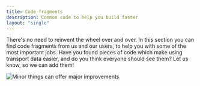 ```yaml
---
title: Code fragments
description: Common code to help you build faster
layout: "single"
---
```


There's no need to reinvent the wheel over and over. In this section you can find code fragments from us and our users,
to help you with some of the most important jobs. Have you found pieces of code which make using transport data easier,
and do you think everyone should see them? Let us know, so we can add them!

![Minor things can offer major improvements](../../.gitbook/assets/giphy-1%20%282%29.gif)
